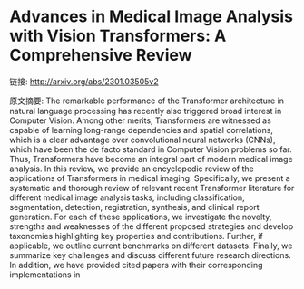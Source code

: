 # Advances in Medical Image Analysis with Vision Transformers: A Comprehensive Review

链接: http://arxiv.org/abs/2301.03505v2

原文摘要:
The remarkable performance of the Transformer architecture in natural
language processing has recently also triggered broad interest in Computer
Vision. Among other merits, Transformers are witnessed as capable of learning
long-range dependencies and spatial correlations, which is a clear advantage
over convolutional neural networks (CNNs), which have been the de facto
standard in Computer Vision problems so far. Thus, Transformers have become an
integral part of modern medical image analysis. In this review, we provide an
encyclopedic review of the applications of Transformers in medical imaging.
Specifically, we present a systematic and thorough review of relevant recent
Transformer literature for different medical image analysis tasks, including
classification, segmentation, detection, registration, synthesis, and clinical
report generation. For each of these applications, we investigate the novelty,
strengths and weaknesses of the different proposed strategies and develop
taxonomies highlighting key properties and contributions. Further, if
applicable, we outline current benchmarks on different datasets. Finally, we
summarize key challenges and discuss different future research directions. In
addition, we have provided cited papers with their corresponding
implementations in 
